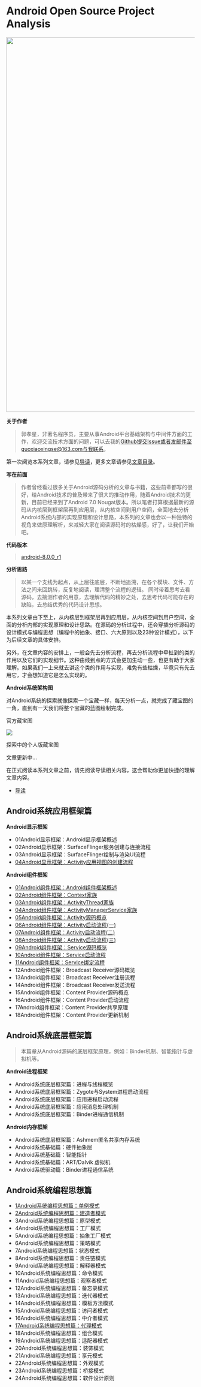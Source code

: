 # Android Open Source Project Analysis

<img src="https://github.com/guoxiaoxing/android-framework-source-code-analysis/raw/master/art/android_logo.jpg" width="1000"/>

**关于作者**

>郭孝星，非著名程序员，主要从事Android平台基础架构与中间件方面的工作，欢迎交流技术方面的问题，可以去我的[Github](https://github.com/guoxiaoxing)提交Issue或者发邮件至guoxiaoxingse@163.com与我联系。

第一次阅览本系列文章，请参见[导读](https://github.com/guoxiaoxing/android-open-source-project-analysis/blob/master/doc/导读.md)，更多文章请参见[文章目录](https://github.com/guoxiaoxing/android-open-source-project-analysis/blob/master/README.md)。

**写在前面**

>作者曾经看过很多关于Android源码分析的文章与书籍，这些前辈都写的很好，给Android技术的普及带来了很大的推动作用，随着Android技术的更
新，目前已经来到了Android 7.0 Nougat版本。所以笔者打算根据最新的源码从内核层到框架层再到应用层，从内核空间到用户空间，全面地去分析
Android系统内部的实现原理和设计思路，本系列的文章也会以一种独特的视角来做原理解析，来减轻大家在阅读源码时的枯燥感，好了，让我们开始吧。

**代码版本**

>[android-8.0.0_r1](https://source.android.com/source/build-numbers.html#source-code-tags-and-builds)

**分析思路**

>以某一个支线为起点，从上层往底层，不断地追溯，在各个模块、文件、方法之间来回跳转，反复地阅读，理清整个流程的逻辑。
同时带着思考去看源码，去揣测作者的用意，去理解代码的精妙之处，去思考代码可能存在的缺陷，去总结优秀的代码设计思想。

本系列文章由下至上，从内核层到框架层再到应用层，从内核空间到用户空间，全面的分析内部的实现原理和设计思路。在源码的分析过程中，还会穿插分析源码的
设计模式与编程思想（编程中的抽象、接口、六大原则以及23种设计模式），以下为后续文章的具体安排。

另外，在文章内容的安排上，一般会先去分析流程，再去分析流程中牵扯到的类的作用以及它们的实现细节。这种由线到点的方式会更加生动一些，也更有助于大家
理解。如果我们一上来就去讲这个类的作用与实现，难免有些枯燥，毕竟只有先去用它，才会想知道它是怎么实现的。

**Android系统架构图**

对Android系统的探索就像探索一个宝藏一样，每天分析一点，就完成了藏宝图的一角，直到有一天我们将整个宝藏的蓝图绘制完成。

官方藏宝图

<img src="https://github.com/guoxiaoxing/android-open-source-project-analysis/raw/master/art/android_system_structure.png"/>

探索中的个人版藏宝图

文章更新中...

在正式阅读本系列文章之前，请先阅读导读相关内容，这会帮助你更加快捷的理解文章内容。

- [导读](https://github.com/guoxiaoxing/android-open-source-project-analysis/blob/master/doc/导读.md)

## Android系统应用框架篇

**Android显示框架**

- 01Android显示框架：Android显示框架概述
- 02Android显示框架：SurfaceFlinger服务创建与连接流程
- 03Android显示框架：SurfaceFlinger绘制与渲染UI流程
- [04Android显示框架：Activity应用视图的创建流程](https://github.com/guoxiaoxing/android-open-source-project-analysis/blob/master/doc/Android系统应用框架篇/Android组件框架/04Android显示框架：Activity应用视图的创建流程.md)

**Android组件框架**

- [01Android组件框架：Android组件框架概述](https://github.com/guoxiaoxing/android-open-source-project-analysis/blob/master/doc/Android系统应用框架篇/Android组件框架/01Android组件框架：组件框架概述.md)
- [02Android组件框架：Context家族](https://github.com/guoxiaoxing/android-open-source-project-analysis/blob/master/doc/Android系统应用框架篇/Android组件框架/02Android组件框架：Context家族.md)
- [03Android组件框架：ActivityThread家族](https://github.com/guoxiaoxing/android-open-source-project-analysis/blob/master/doc/Android系统应用框架篇/Android组件框架/03Android组件框架：ActivityThread家族.md)
- [04Android组件框架：ActivityManagerService家族](https://github.com/guoxiaoxing/android-open-source-project-analysis/blob/master/doc/Android系统应用框架篇/Android组件框架/04Android组件框架：ActivityManagerService家族.md)
- [05Android组件框架：Activity源码概览](https://github.com/guoxiaoxing/android-open-source-project-analysis/blob/master/doc/Android系统应用框架篇/Android组件框架/005Android组件框架：Activity源码概览.md)
- [06Android组件框架：Activity启动流程(一)](https://github.com/guoxiaoxing/android-open-source-project-analysis/blob/master/doc/Android系统应用框架篇/Android组件框架/06Android组件框架：Activity启动流程(一).md)
- [07Android组件框架：Activity启动流程(二)](https://github.com/guoxiaoxing/android-open-source-project-analysis/blob/master/doc/Android系统应用框架篇/Android组件框架/07Android组件框架：Activity启动流程(二).md)
- [08Android组件框架：Activity启动流程(三)](https://github.com/guoxiaoxing/android-open-source-project-analysis/blob/master/doc/Android系统应用框架篇/Android组件框架/08Android组件框架：Activity启动流程(三).md)
- [09Android组件框架：Service源码概览]()
- [10Android组件框架：Service启动流程](https://github.com/guoxiaoxing/android-open-source-project-analysis/blob/master/doc/Android系统应用框架篇/Android组件框架/10Android组件框架：Service启动流程.md)
- [11Android组件框架：Service绑定流程](https://github.com/guoxiaoxing/android-open-source-project-analysis/blob/master/doc/Android系统应用框架篇/Android组件框架/11Android组件框架：Service绑定流程.md)
- 12Android组件框架：Broadcast Receiver源码概览
- 13Android组件框架：Broadcast Receiver注册流程
- 14Android组件框架：Broadcast Receiver发送流程
- 15Android组件框架：Content Provider源码概览
- 16Android组件框架：Content Provider启动流程
- 17Android组件框架：Content Provider共享原理
- 18Android组件框架：Content Provider更新机制

## Android系统底层框架篇

>本篇章从Android源码的底层框架原理，例如：Binder机制、智能指针与虚拟机等。

**Android进程框架**

- Android系统底层框架篇：进程与线程概览
- Android系统底层框架篇：Zygote与System进程启动流程
- Android系统底层框架篇：应用进程启动流程
- Android系统底层框架篇：应用消息处理机制
- Android系统底层框架篇：Binder进程通信机制

**Android内存框架**

- Android系统底层框架篇：Ashmem匿名共享内存系统
- Android系统基础篇：硬件抽象层
- Android系统基础篇：智能指针
- Android系统基础篇：ART/Dalvik 虚拟机
- Android系统驱动篇：Binder进程通信系统

## Android系统编程思想篇

- [1Android系统编程思想篇：单例模式](https://github.com/guoxiaoxing/android-open-source-project-analysis/blob/master/doc/Android系统编程思想篇/1Android系统编程思想篇：单例模式.md)
- [2Android系统编程思想篇：建造者模式](https://github.com/guoxiaoxing/android-open-source-project-analysis/blob/master/doc/Android系统编程思想篇/2Android系统编程思想篇：建造者模式.md)
- 3Android系统编程思想篇：原型模式
- 4Android系统编程思想篇：工厂模式
- 5Android系统编程思想篇：抽象工厂模式
- 6Android系统编程思想篇：策略模式
- 7Android系统编程思想篇：状态模式
- 8Android系统编程思想篇：责任链模式
- 9Android系统编程思想篇：解释器模式
- 10Android系统编程思想篇：命令模式
- 11Android系统编程思想篇：观察者模式
- 12Android系统编程思想篇：备忘录模式
- 13Android系统编程思想篇：迭代器模式
- 14Android系统编程思想篇：模板方法模式
- 15Android系统编程思想篇：访问者模式
- 16Android系统编程思想篇：中介者模式
- [17Android系统编程思想篇：代理模式](https://github.com/guoxiaoxing/android-open-source-project-analysis/blob/master/doc/Android系统编程思想篇/17Android系统编程思想篇：代理模式.md)
- 18Android系统编程思想篇：组合模式
- 19Android系统编程思想篇：适配器模式
- 20Android系统编程思想篇：装饰模式
- 21Android系统编程思想篇：享元模式
- 22Android系统编程思想篇：外观模式
- 23Android系统编程思想篇：桥接模式
- 24Android系统编程思想篇：软件设计原则